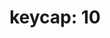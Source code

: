---
layout: symbols
title: "keycap: 10"
emoji: keycap_10
permalink: 🔟.html
image: assets/img/3moji/keycap_10.png
---